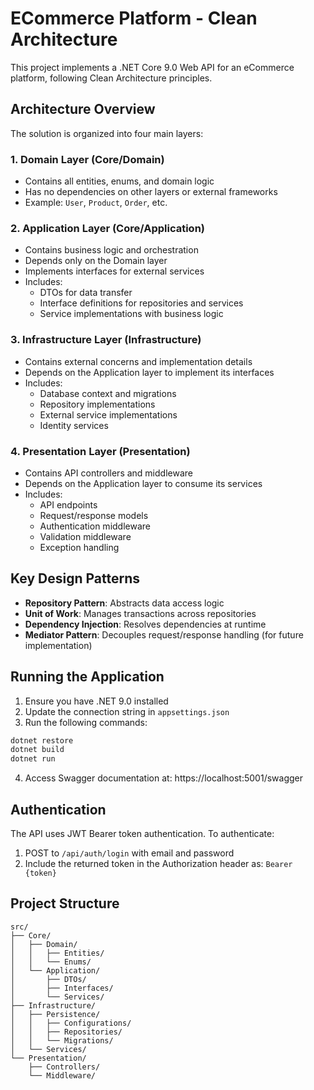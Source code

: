 # ECommerce Platform - Clean Architecture

This project implements a .NET Core 9.0 Web API for an eCommerce platform, following Clean Architecture principles.

## Architecture Overview

The solution is organized into four main layers:

### 1. Domain Layer (Core/Domain)
- Contains all entities, enums, and domain logic
- Has no dependencies on other layers or external frameworks
- Example: `User`, `Product`, `Order`, etc.

### 2. Application Layer (Core/Application)
- Contains business logic and orchestration
- Depends only on the Domain layer
- Implements interfaces for external services
- Includes:
  - DTOs for data transfer
  - Interface definitions for repositories and services
  - Service implementations with business logic

### 3. Infrastructure Layer (Infrastructure)
- Contains external concerns and implementation details
- Depends on the Application layer to implement its interfaces
- Includes:
  - Database context and migrations
  - Repository implementations
  - External service implementations
  - Identity services

### 4. Presentation Layer (Presentation)
- Contains API controllers and middleware
- Depends on the Application layer to consume its services
- Includes:
  - API endpoints
  - Request/response models
  - Authentication middleware
  - Validation middleware
  - Exception handling

## Key Design Patterns

- **Repository Pattern**: Abstracts data access logic
- **Unit of Work**: Manages transactions across repositories
- **Dependency Injection**: Resolves dependencies at runtime
- **Mediator Pattern**: Decouples request/response handling (for future implementation)

## Running the Application

1. Ensure you have .NET 9.0 installed
2. Update the connection string in `appsettings.json`
3. Run the following commands:

```bash
dotnet restore
dotnet build
dotnet run
```

4. Access Swagger documentation at: https://localhost:5001/swagger

## Authentication

The API uses JWT Bearer token authentication. To authenticate:

1. POST to `/api/auth/login` with email and password
2. Include the returned token in the Authorization header as: `Bearer {token}`

## Project Structure

```
src/
├── Core/
│   ├── Domain/
│   │   ├── Entities/
│   │   └── Enums/
│   └── Application/
│       ├── DTOs/
│       ├── Interfaces/
│       └── Services/
├── Infrastructure/
│   ├── Persistence/
│   │   ├── Configurations/
│   │   ├── Repositories/
│   │   └── Migrations/
│   └── Services/
└── Presentation/
    ├── Controllers/
    └── Middleware/
``` 